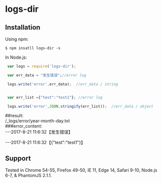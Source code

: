 ﻿

# logs-dir

## Installation

Using npm:
```shell
$ npm insatll logs-dir -s

```

In Node.js:
```js
 var logs = require('logs-dir');

 var err_data = "发生错误";//error log

 logs.write('error',err_data);  //err_data / string  


 var err_list ={"test":"test1"}; //error log

 logs.write('error',JSON.stringify(err_list));  //err_data / object  


```


##result:<br>
 /_logs/error/year-month-day.txt <br>
###error_content:<br>
 ---2017-8-21 11:6:32【发生错误】<br>

 ---2017-8-21 11:6:32【{"test":"test1"}】<br>
 


## Support

Tested in Chrome 54-55, Firefox 49-50, IE 11, Edge 14, Safari 9-10, Node.js 6-7, & PhantomJS 2.1.1.<br>

